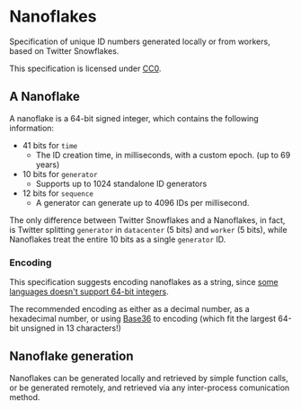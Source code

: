 # Nanoflakes

Specification of unique ID numbers generated locally or from workers, based on Twitter Snowflakes.

This specification is licensed under [CC0](https://github.com/nanoflakes/nanoflakes/blob/master/LICENSE).

## A Nanoflake

A nanoflake is a 64-bit signed integer, which contains the following information:

- 41 bits for `time`
   - The ID creation time, in milliseconds, with a custom epoch. (up to 69 years)
- 10 bits for `generator`
   - Supports up to 1024 standalone ID generators
- 12 bits for `sequence`
   - A generator can generate up to 4096 IDs per millisecond.

The only difference between Twitter Snowflakes and a Nanoflakes, in fact, is Twitter splitting `generator` in `datacenter` (5 bits) and `worker` (5 bits), while Nanoflakes treat the entire 10 bits as a single `generator` ID.

### Encoding

This specification suggests encoding nanoflakes as a string, since [some languages doesn't support 64-bit integers](https://tqdev.com/2016-javascript-cannot-handle-64-bit-integers).

The recommended encoding as either as a decimal number, as a hexadecimal number, or using [Base36](https://en.wikipedia.org/wiki/Base36) to encoding (which fit the largest 64-bit unsigned in 13 characters!)

## Nanoflake generation

Nanoflakes can be generated locally and retrieved by simple function calls, or be generated remotely, and retrieved via any inter-process comunication method.
